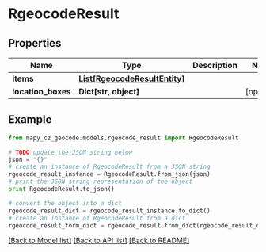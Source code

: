 # RgeocodeResult


## Properties

Name | Type | Description | Notes
------------ | ------------- | ------------- | -------------
**items** | [**List[RgeocodeResultEntity]**](RgeocodeResultEntity.md) |  | 
**location_boxes** | **Dict[str, object]** |  | [optional] 

## Example

```python
from mapy_cz_geocode.models.rgeocode_result import RgeocodeResult

# TODO update the JSON string below
json = "{}"
# create an instance of RgeocodeResult from a JSON string
rgeocode_result_instance = RgeocodeResult.from_json(json)
# print the JSON string representation of the object
print RgeocodeResult.to_json()

# convert the object into a dict
rgeocode_result_dict = rgeocode_result_instance.to_dict()
# create an instance of RgeocodeResult from a dict
rgeocode_result_form_dict = rgeocode_result.from_dict(rgeocode_result_dict)
```
[[Back to Model list]](../README.md#documentation-for-models) [[Back to API list]](../README.md#documentation-for-api-endpoints) [[Back to README]](../README.md)



